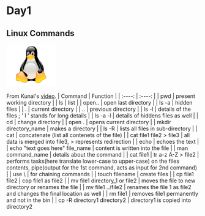 <h1>Day1</h1>
<h2>Linux Commands</h2>
<img src="https://github.com/itsOmSarraf/Daily-Learning/blob/main/resources/png-clipart-penguin-linux-tux-computer-software-svg-gallery-computer-vertebrate-removebg-preview.png" width="128"/>

From Kunal's [video](https://youtu.be/iwolPf6kN-k).
|    Command   |    Function   |
|    :----:   |    :----:   |
| pwd | present working directory |
| ls | list |
| open.. | open last directory |
| ls -a | hidden files |
| . | current directory |
| .. | previous directory |
| ls -l | details of the files ; ' l ' stands for long details |
| ls -a -l | details of hiddens files as well |
| cd | change directory |
| open . | opens current directory |
| mkdir directory_name | makes a directory |
| ls -R | lists all files in sub-directory |
| cat | concatenate (list all contenets of the file) |
| cat file1 file2 > file3 | all data is merged into file3, > represents redirection |
| echo | echoes the text |
| echo "text goes here" file_name | content is written into the file |
| man command_name | details about the command |
| cat file1 \| tr a-z A-Z > file2 | performs tasks(here translate lower-case to upper-case) on the files contents, pipe(output for the 1st command, acts as input for 2nd command) |
| use \ | for chaining commands |
| touch filename | create files |
| cp file1 file2 | cop file1 as file2 |
| mv file1 directory_1 or file2 | moves the file to new directory or renames the file |
| mv file1 ../file2 | renames the file 1 as file2 and changes the final location as well |
| rm file1 | removes file1 permanently and not in the bin |
| cp -R directory1 directory2 | directory1 is copied into directory2 
